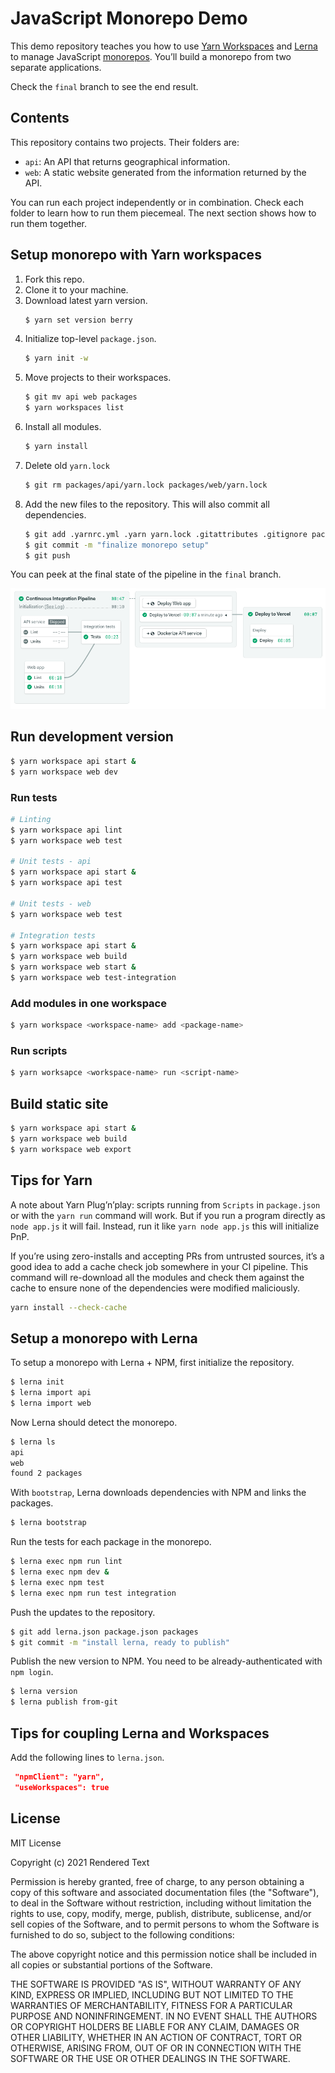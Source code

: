# JavaScript Monorepo Demo


This demo repository teaches you how to use [Yarn Workspaces](https://classic.yarnpkg.com/en/docs/workspaces/) and [Lerna](https://lerna.js.org/) to manage JavaScript [monorepos](https://semaphoreci.com/blog/what-is-monorepo). You’ll build a monorepo from two separate applications.

Check the `final` branch to see the end result.

## Contents

This repository contains two projects. Their folders are:

- `api`: An API that returns geographical information.
- `web`: A static website generated from the information returned by the API.

You can run each project independently or in combination. Check each folder to learn how to run them piecemeal. The next section shows how to run them together.

## Setup monorepo with Yarn workspaces

1. Fork this repo.
2. Clone it to your machine.
3. Download latest yarn version.
    ```bash
    $ yarn set version berry
    ```
4. Initialize top-level `package.json`.
    ```bash
    $ yarn init -w
    ```
5. Move projects to their workspaces.
    ```bash
    $ git mv api web packages
    $ yarn workspaces list
    ```
6. Install all modules.
    ```bash
    $ yarn install
    ```
7. Delete old `yarn.lock`
    ```bash
    $ git rm packages/api/yarn.lock packages/web/yarn.lock
    ```
7. Add the new files to the repository. This will also commit all dependencies.
    ```bash
    $ git add .yarnrc.yml .yarn yarn.lock .gitattributes .gitignore package.json .pnp.js
    $ git commit -m "finalize monorepo setup"
    $ git push
    ```
You can peek at the final state of the pipeline in the `final` branch.

![Final pipeline](./pipeline.png)

## Run development version

```bash
$ yarn workspace api start &
$ yarn workspace web dev
```

### Run tests

```bash
# Linting
$ yarn workspace api lint
$ yarn workspace web test

# Unit tests - api
$ yarn workspace api start &
$ yarn workspace api test

# Unit tests - web
$ yarn workspace web test

# Integration tests
$ yarn workspace api start &
$ yarn workspace web build
$ yarn workspace web start &
$ yarn workspace web test-integration
```
### Add modules in one workspace

```bash
$ yarn workspace <workspace-name> add <package-name>
```
### Run scripts

```bash
$ yarn worksapce <workspace-name> run <script-name>
```
## Build static site

```bash
$ yarn workspace api start &
$ yarn workspace web build
$ yarn workspace web export
```

## Tips for Yarn

A note about Yarn Plug’n’play: scripts running from `Scripts` in `package.json` or with the `yarn run` command will work. But if you run a program directly as `node app.js` it will fail. Instead, run it like `yarn node app.js` this will initialize PnP.

If you’re using zero-installs and accepting PRs from untrusted sources, it’s a good idea to add a cache check job somewhere in your CI pipeline. This command will re-download all the modules and check them against the cache to ensure none of the dependencies were modified maliciously.

```bash
yarn install --check-cache
```

## Setup a monorepo with Lerna

To setup a monorepo with Lerna + NPM, first initialize the repository.

```bash
$ lerna init
$ lerna import api
$ lerna import web
```

Now Lerna should detect the monorepo.

```bash
$ lerna ls
api
web
found 2 packages
```

With `bootstrap`, Lerna downloads dependencies with NPM and links the packages.

```bash
$ lerna bootstrap
```

Run the tests for each package in the monorepo.

```bash
$ lerna exec npm run lint
$ lerna exec npm dev &
$ lerna exec npm test
$ lerna exec npm run test integration
```

Push the updates to the repository.

```bash
$ git add lerna.json package.json packages
$ git commit -m "install lerna, ready to publish"
```

Publish the new version to NPM. You need to be already-authenticated with `npm login`.

```bash
$ lerna version
$ lerna publish from-git
```

## Tips for coupling Lerna and Workspaces

Add the following lines to `lerna.json`.

```json
 "npmClient": "yarn",
 "useWorkspaces": true
```

## License

MIT License

Copyright (c) 2021 Rendered Text

Permission is hereby granted, free of charge, to any person obtaining a copy of this software and associated documentation files (the "Software"), to deal in the Software without restriction, including without limitation the rights to use, copy, modify, merge, publish, distribute, sublicense, and/or sell copies of the Software, and to permit persons to whom the Software is furnished to do so, subject to the following conditions:

The above copyright notice and this permission notice shall be included in all copies or substantial portions of the Software.

THE SOFTWARE IS PROVIDED "AS IS", WITHOUT WARRANTY OF ANY KIND, EXPRESS OR IMPLIED, INCLUDING BUT NOT LIMITED TO THE WARRANTIES OF MERCHANTABILITY, FITNESS FOR A PARTICULAR PURPOSE AND NONINFRINGEMENT. IN NO EVENT SHALL THE AUTHORS OR COPYRIGHT HOLDERS BE LIABLE FOR ANY CLAIM, DAMAGES OR OTHER LIABILITY, WHETHER IN AN ACTION OF CONTRACT, TORT OR OTHERWISE, ARISING FROM, OUT OF OR IN CONNECTION WITH THE SOFTWARE OR THE USE OR OTHER DEALINGS IN THE SOFTWARE.
